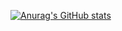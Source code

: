 [![Anurag's GitHub stats](https://github-readme-stats.vercel.app/api?username=Pradyumn1729)](https://github.com/anuraghazra/github-readme-stats)
